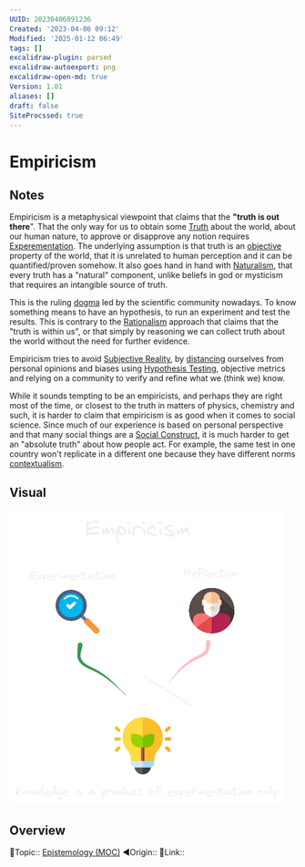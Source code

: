 ```yaml
---
UUID: 20230406091236
Created: '2023-04-06 09:12'
Modified: '2025-01-12 06:49'
tags: []
excalidraw-plugin: parsed
excalidraw-autoexport: png
excalidraw-open-md: true
Version: 1.01
aliases: []
draft: false
SiteProcssed: true
---
```


# Empiricism

## Notes

Empiricism is a metaphysical viewpoint that claims that the **"truth is out there**". That the only way for us to obtain some [Truth](/notes/truth.md) about the world, about our human nature, to approve or disapprove any notion requires [Experementation](/notes/testing.md). The underlying assumption is that truth is an [objective](/notes/objectivism.md) property of the world, that it is unrelated to human perception and it can be quantified/proven somehow. It also goes hand in hand with [Naturalism](/notes/naturalism.md), that every truth has a "natural" component, unlike beliefs in god or mysticism that requires an intangible source of truth.

This is the ruling [dogma](/notes/scientific-method.md) led by the scientific community nowadays. To know something means to have an hypothesis, to run an experiment and test the results. This is contrary to the [Rationalism](/notes/rationalism.md) approach that claims that the "truth is within us", or that simply by reasoning we can collect truth about the world without the need for further evidence.

Empiricism tries to avoid [Subjective Reality](/notes/subjective-reality.md), by [distancing](/notes/cognitive-distancing.md) ourselves from personal opinions and biases using [Hypothesis Testing](/notes/hypothesis-testing.md), objective metrics and relying on a community to verify and refine what we (think we) know.

While it sounds tempting to be an empiricists, and perhaps they are right most of the time, or closest to the truth in matters of physics, chemistry and such, it is harder to claim that empiricism is as good when it comes to social science. Since much of our experience is based on personal perspective and that many social things are a [Social Construct](/notes/social-construct.md), it is much harder to get an "absolute truth" about how people act. For example, the same test in one country won't replicate in a different one because they have different norms [contextualism](/notes/contextualism.md).

## Visual

![Empiricism.webp](/notes/empiricism.webp)

## Overview
🔼Topic:: [Epistemology (MOC)](/mocs/epistemology-moc.md)
◀Origin::
🔗Link::

